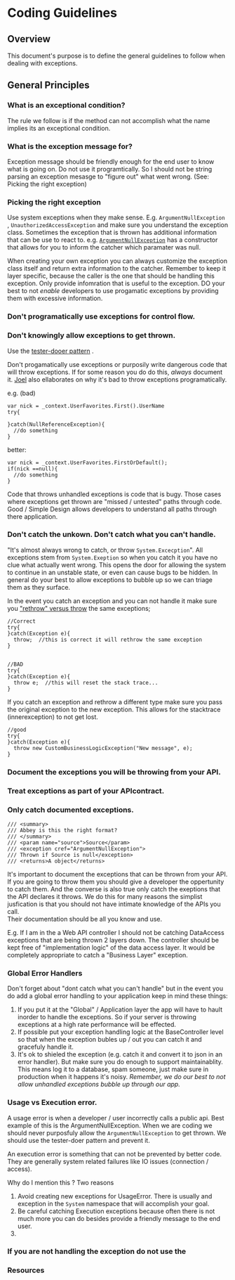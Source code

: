 # Coding Guidelines

## Overview

This document's purpose is to define the general guidelines to follow when dealing with exceptions.

## General Principles

### What is an exceptional condition?

The rule we follow is if the method can not accomplish what the name implies its an exceptional condition.  

### What is the exception message for?

Exception message should be friendly enough for the end user to know what is going on.  Do not use it programtically. So I should not be string parsing an exception mesasge to "figure out" what went wrong.  (See: Picking the right exception)

### Picking the right exception

Use system exceptions when they make sense.  E.g. `ArgumentNullException` , `UnauthorizedAccessException` and make sure you understand the exception class.  Sometimes the exception that is thrown has additional information that can be use to react to.  e.g. [`ArgumentNullException`](http://msdn.microsoft.com/en-us/library/k8a0dfcy.aspx)  has a constructor that allows for you to inform the catcher which paramater was null.  

When creating your own exception you can always customize the exception class itself and return extra information to the catcher.  Remember to keep it layer specific, because the caller is the one that should be handling this exception.  Only provide infomration that is useful to the exception.  DO your best to not *enable* developers to use progamatic exceptions by providing them with excessive information.  

### Don't programatically use exceptions for control flow.  
### Don't knowingly allow exceptions to get thrown.  

Use the [tester-dooer pattern](http://msdn.microsoft.com/en-us/library/ms229009%28v=vs.110%29.aspx) .

Don't progamatically use exceptions or purposily write dangerous code that will throw exceptions.  If for some reason you do do this, *always* document it.  [Joel](http://www.joelonsoftware.com/articles/Wrong.html) also ellaborates on why it's bad to throw exceptions programatically.

e.g. (bad)

    var nick = _context.UserFavorites.First().UserName 
    try{
    
    }catch(NullReferenceException){
      //do something
    }

better:

    var nick = _context.UserFavorites.FirstOrDefault();
    if(nick ==null){
      //do something
    }


Code that throws unhandled exceptions is code that is bugy.  Those cases where exceptions get thrown are "missed / untested" paths through code.  Good / Simple Design allows developers to understand all paths through there application.


### Don't catch the unkown.  Don't catch what you can't handle.

"It's almost always wrong to catch, or throw  `System.Excecption`".  All exceptions stem from `System.Exeption` so when you catch it you have no clue what actually went wrong.
This opens the door for allowing the system to continue in an unstable state, or even can cause bugs to be hidden. In general do your best to allow exceptions to bubble up so we can triage them as they surface.

In the event you catch an exception and you can not handle it make sure you ["rethrow" versus throw](http://stackoverflow.com/questions/22623/throwing-exceptions-best-practices) the same exceptions;

    //Correct
    try{
    }catch(Exception e){
      throw;  //this is correct it will rethrow the same exception
    }


    //BAD
    try{
    }catch(Exception e){
      throw e;  //this will reset the stack trace...
    }

If you catch an exception and rethrow a different type make sure you pass the original exception to the new exception.  This allows for the stacktrace (innerexception) to not get lost.

    //good
    try{
    }catch(Exception e){
      throw new CustomBusinessLogicException("New message", e); 
    }
    
### Document the exceptions you will be throwing from your API.  
### Treat exceptions as part of your APIcontract.  
### Only catch documented exceptions.

    /// <summary>
    /// Abbey is this the right format? 
    /// </summary>
    /// <param name="source">Source</param>
    /// <exception cref="ArgumentNullException">
    /// Thrown if Source is null</exception>
    /// <returns>A object</returns>

It's important to document the exceptions that can be thrown from your API.  
If you are going to throw them you should give a developer the oppertunity to catch them.  And the converse is also true only catch the exeptions that the API declares it throws.  We do this for many reasons the simplist jusfication is that you should not have intimate knowledge of the APIs you call.  
Their documentation should be all you know and use.  

E.g.  If I am in the a Web API controller I should not be catching DataAccess exceptions that are being thrown 2 layers down.  The controller should be kept free of "implementation logic" of the data access layer.  It would be completely appropriate to catch a "Business Layer" exception.


### Global Error Handlers

Don't forget about "dont catch what you can't handle" but in the event you do add a global error handling to your application keep in mind these things:

1.  If you put it at the "Global" / Application layer the app will have to hault inorder to handle the exceptions.  So if your server is throwing exceptions at a high rate performance will be effected.
2.  If possible put your exception handling logic at the BaseController level so that when the exception bubles up / out you can catch it and gracefuly handle it.
3.  It's ok to shieled the exception (e.g. catch it and convert it to json in an error handler).  But make sure you do enough to support maintainablity.  This means log it to a database, spam someone, just make sure in production when it happens it's noisy.  *Remember, we do our best to not allow unhandled exceptions bubble up through our app.*

###  Usage vs Execution error.

A usage error is when a developer  / user incorrectly calls a public api.  Best example of this is the ArgumentNullException.  When we are coding we should never purposfuly allow the `ArgumentNullException` to get thrown.  We should use the tester-doer pattern and prevent it.

An execution error is something that can not be prevented by better code.  They are generally system related failures like IO issues (connection / access).  

Why do I mention this ? Two reasons 

1. Avoid creating new exceptions for UsageError. There is usually and exception in the `System` namespace that will accomplish your goal.  
2. Be careful catching Execution exceptions because often there is not much more you can do besides provide a friendly message to the end user.
3. 

### If you are not handling the exception do not use the    

### Resources

